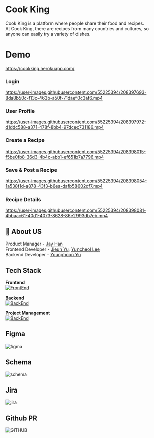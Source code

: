 # Cook King

Cook King is a platform where people share their food and recipes.\
At Cook King, there are recipes from many countries and cultures,
so anyone can easily try a variety of dishes.

# Demo
https://cookking.herokuapp.com/

### Login

https://user-images.githubusercontent.com/55225394/208397693-8da8b50c-f13c-463b-a50f-71daef0c3af6.mp4

### User Profile

https://user-images.githubusercontent.com/55225394/208397972-d1ddc588-a371-478f-8bb4-97dcec731186.mp4

### Create a Recipe

https://user-images.githubusercontent.com/55225394/208398015-f5be0fb8-36d3-4b4c-abb1-ef651b7a7796.mp4

### Save & Post a Recipe

https://user-images.githubusercontent.com/55225394/208398054-1a538f1d-a878-43f3-b6ea-dafb58602df7.mp4

### Recipe Details

https://user-images.githubusercontent.com/55225394/208398081-4bbaac61-40d1-4073-8628-86e2993db7eb.mp4



## 🚀 About US
Product Manager - [Jay Han](https://github.com/jayhan1109)\
Frontend Developer - [Jieun Yu](https://github.com/jieunyu0623), [Yuncheol Lee](https://github.com/YunDobi)\
Backend Developer - [Younghoon Yu](https://github.com/younghoonyou)


## Tech Stack

**Frontend**\
[![FrontEnd](https://skills.thijs.gg/icons?i=html,css,js,react,materialui,figma)](https://skills.thijs.gg)

**Backend**\
[![BackEnd](https://skills.thijs.gg/icons?i=nodejs,express,mongodb,redis)](https://skills.thijs.gg)

**Project Management**\
[![BackEnd](https://skills.thijs.gg/icons?i=git,github)](https://skills.thijs.gg)

## Figma
![figma](https://user-images.githubusercontent.com/55225394/208399292-7d8e38f1-81c9-4f6b-af1c-e86ee8badb92.png)

## Schema
![schema](https://user-images.githubusercontent.com/69233428/212572560-cfc345fc-9eb3-41d8-975f-d0cc33d4c217.png)

## Jira
![jira](https://user-images.githubusercontent.com/55225394/208400058-06e3797e-43f4-4171-a7a0-0fa0631a5e04.png)

## Github PR
![GITHUB](https://user-images.githubusercontent.com/55225394/208399813-049199a9-079c-49de-923e-5e812187e3e1.png)



